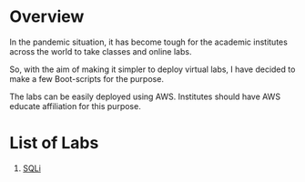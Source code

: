 # Overview
In the pandemic situation, it has become tough for the academic institutes across the world to take classes and online labs.

So, with the aim of making it simpler to deploy virtual labs, I have decided to make a few Boot-scripts for the purpose.

The labs can be easily deployed using AWS. Institutes should have AWS educate affiliation for this purpose.

# List of Labs
1. [SQLi](infrastructure-security-labs/sql-injection/README.md)

